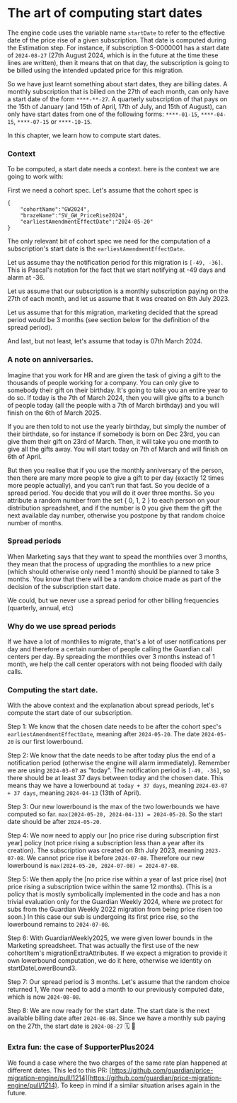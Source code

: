 # The art of computing start dates

The engine code uses the variable name `startDate` to refer to the effective date of the price rise of a given subscription. That date is computed during the Estimation step. For instance, if subscription S-0000001 has a start date of `2024-08-27` (27th August 2024, which is in the future at the time these lines are written), then it means that on that day, the subscription is going to be billed using the intended updated price for this migration.

So we have just learnt something about start dates, they are billing dates. A monthly subscription that is billed on the 27th of each month, can only have a start date of the form `****-**-27`. A quarterly subscription of that pays on the 15th of January (and 15th of April, 17th of July, and 15th of August), can only have start dates from one of the following forms: `****-01-15`, `****-04-15`, `****-07-15` or `****-10-15`.

In this chapter, we learn how to compute start dates.

### Context

To be computed, a start date needs a context. here is the context we are going to work with:

First we need a cohort spec. Let's assume that the cohort spec is

```
{
    "cohortName":"GW2024",
    "brazeName":"SV_GW_PriceRise2024",
    "earliestAmendmentEffectDate":"2024-05-20" 
}
```

The only relevant bit of cohort spec we need for the computation of a subscription's start date is the `earliestAmendmentEffectDate`. 

Let us assume thay the notification period for this migration is `[-49, -36]`. This is Pascal's notation for the fact that we start notifying at -49 days and alarm at -36.

Let us assume that our subscription is a monthly subscription paying on the 27th of each month, and let us assume that it was created on 8th July 2023.

Let us assume that for this migration, marketing decided that the spread period would be 3 months (see section below for the definition of the spread period).

And last, but not least, let's assume that today is 07th March 2024.

### A note on anniversaries.

Imagine that you work for HR and are given the task of giving a gift to the thousands of people working for a company. You can only give to somebody their gift on their birthday. It's going to take you an entire year to do so. If today is the 7th of March 2024, then you will give gifts to a bunch of people today (all the people with a 7th of March birthday) and you will finish on the 6th of March 2025.

If you are then told to not use the yearly birthday, but simply the number of their birthdate, so for instance if somebody is born on Dec 23rd, you can give them their gift on 23rd of March. Then, it will take you one month to give all the gifts away. You will start today on 7th of March and will finish on 6th of April.

But then you realise that if you use the monthly anniversary of the person, then there are many more people to give a gift to per day (exactly 12 times more people actually), and you can't run that fast. So you decide of a spread period. You decide that you will do it over three months. So you attribute a random number from the set { 0, 1, 2 } to each person on your distribution spreadsheet, and if the number is 0 you give them the gift the next available day number, otherwise you postpone by that random choice number of months.

### Spread periods

When Marketing says that they want to spead the monthlies over 3 months, they mean that the process of upgrading the monthlies to a new price (which should otherwise only need 1 month) should be planned to take 3 months. You know that there will be a random choice made as part of the decision of the subscription start date. 

We could, but we never use a spread period for other billing frequencies (quarterly, annual, etc)

### Why do we use spread periods

If we have a lot of monthlies to migrate, that's a lot of user notifications per day and therefore a certain number of people calling the Guardian call centers per day. By spreading the monthlies over 3 months instead of 1 month, we help the call center operators with not being flooded with daily calls.

### Computing the start date.

With the above context and the explanation about spread periods, let's compute the start date of our subscription.

Step 1: We know that the chosen date needs to be after the cohort spec's `earliestAmendmentEffectDate`, meaning after `2024-05-20`. The date `2024-05-20` is our first lowerbound.

Step 2: We know that the date needs to be after today plus the end of a notification period (otherwise the engine will alarm immediately). Remember we are using `2024-03-07` as "today". The notification period is `[-49, -36]`, so there should be at least 37 days between today and the chosen date. This means thay we have a lowerbound at `today + 37 days`, meaning `2024-03-07 + 37 days`, meaning `2024-04-13` (13th of April).

Step 3: Our new lowerbound is the max of the two lowerbounds we have computed so far. `max(2024-05-20, 2024-04-13) = 2024-05-20`. So the start date should be after `2024-05-20`.

Step 4: We now need to apply our [no price rise during subscription first year] policy (not price rising a subscription less than a year after its creation). The subscription was created on 8th July 2023, meaning `2023-07-08`. We cannot price rise it before `2024-07-08`. Therefore our new lowerbound is `max(2024-05-20, 2024-07-08) = 2024-07-08`.

Step 5: We then apply the [no price rise within a year of last price rise] (not price rising a subscription twice within the same 12 months). (This is a policy that is mostly symbolically implemented in the code and has a non trivial evaluation only for the Guardian Weekly 2024, where we protect for subs from the Guardian Weekly 2022 migration from being price risen too soon.) In this case our sub is undergoing its first price rise, so the lowerbound remains to `2024-07-08`.

Step 6: With GuardianWeekly2025, we were given lower bounds in the Marketing spreadsheet. That was actually the first use of the new cohortItem's migrationExtraAttributes. If we expect a migration to provide it own lowerbound computation, we do it here, otherwise we identity on startDateLowerBound3.

Step 7: Our spread period is 3 months. Let's assume that the random choice returned 1, We now need to add a month to our previously computed date, which is now `2024-08-08`. 

Step 8: We are now ready for the start date. The start date is the next available billing date after `2024-08-08`. Since we have a monthly sub paying on the 27th, the start date is `2024-08-27` 🗓️ 🎉

### Extra fun: the case of SupporterPlus2024

We found a case where the two charges of the same rate plan happened at different dates. This led to this PR: [https://github.com/guardian/price-migration-engine/pull/1214](https://github.com/guardian/price-migration-engine/pull/1214). To keep in mind if a similar situation arises again in the future.
